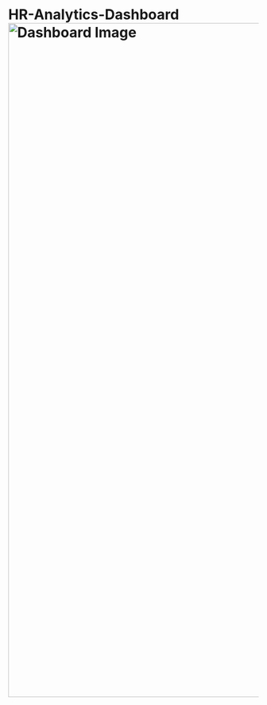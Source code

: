 # HR-Analytics-Dashboard<img width="1354" alt="Dashboard Image" src="https://github.com/tusharfernandez/HR-Analytics-Dashboard/assets/82432620/27fab4b4-e06e-4ae1-8a64-ddbe90445f01">
